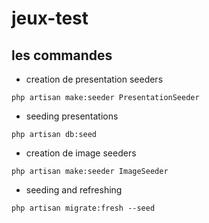 # jeux-test

## les commandes

- creation de presentation seeders
```
php artisan make:seeder PresentationSeeder

```

- seeding presentations
```
php artisan db:seed
```

- creation de image seeders
```
php artisan make:seeder ImageSeeder
```

- seeding and refreshing

```
php artisan migrate:fresh --seed
```


